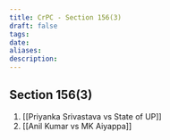 ```yaml
---
title: CrPC - Section 156(3)
draft: false
tags: 
date: 
aliases: 
description:
---
```


## Section 156(3)
 
1. [[Priyanka Srivastava vs State of UP]]
2. [[Anil Kumar vs MK Aiyappa]]